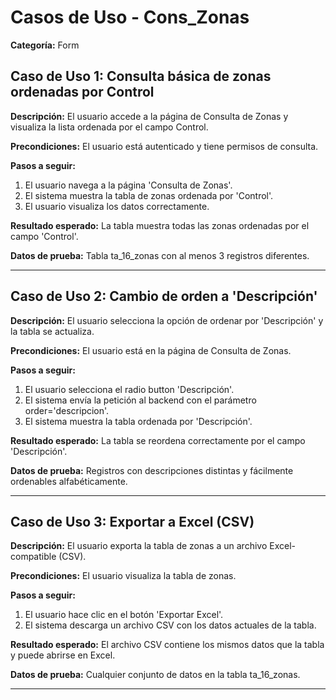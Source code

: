 # Casos de Uso - Cons_Zonas

**Categoría:** Form

## Caso de Uso 1: Consulta básica de zonas ordenadas por Control

**Descripción:** El usuario accede a la página de Consulta de Zonas y visualiza la lista ordenada por el campo Control.

**Precondiciones:**
El usuario está autenticado y tiene permisos de consulta.

**Pasos a seguir:**
1. El usuario navega a la página 'Consulta de Zonas'.
2. El sistema muestra la tabla de zonas ordenada por 'Control'.
3. El usuario visualiza los datos correctamente.

**Resultado esperado:**
La tabla muestra todas las zonas ordenadas por el campo 'Control'.

**Datos de prueba:**
Tabla ta_16_zonas con al menos 3 registros diferentes.

---

## Caso de Uso 2: Cambio de orden a 'Descripción'

**Descripción:** El usuario selecciona la opción de ordenar por 'Descripción' y la tabla se actualiza.

**Precondiciones:**
El usuario está en la página de Consulta de Zonas.

**Pasos a seguir:**
1. El usuario selecciona el radio button 'Descripción'.
2. El sistema envía la petición al backend con el parámetro order='descripcion'.
3. El sistema muestra la tabla ordenada por 'Descripción'.

**Resultado esperado:**
La tabla se reordena correctamente por el campo 'Descripción'.

**Datos de prueba:**
Registros con descripciones distintas y fácilmente ordenables alfabéticamente.

---

## Caso de Uso 3: Exportar a Excel (CSV)

**Descripción:** El usuario exporta la tabla de zonas a un archivo Excel-compatible (CSV).

**Precondiciones:**
El usuario visualiza la tabla de zonas.

**Pasos a seguir:**
1. El usuario hace clic en el botón 'Exportar Excel'.
2. El sistema descarga un archivo CSV con los datos actuales de la tabla.

**Resultado esperado:**
El archivo CSV contiene los mismos datos que la tabla y puede abrirse en Excel.

**Datos de prueba:**
Cualquier conjunto de datos en la tabla ta_16_zonas.

---


